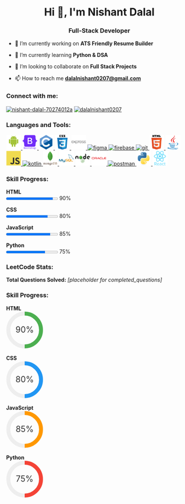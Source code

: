 <h1 align="center">Hi 👋, I'm Nishant Dalal</h1>
<h3 align="center">Full-Stack Developer</h3>

- 🔭 I’m currently working on **ATS Friendly Resume Builder**

- 🌱 I’m currently learning **Python & DSA**

- 👯 I’m looking to collaborate on **Full Stack Projects**

- 📫 How to reach me **dalalnishant0207@gmail.com**

<h3 align="left">Connect with me:</h3>
<p align="left">
<a href="https://linkedin.com/in/nishant-dalal-70274012a" target="blank"><img align="center" src="https://raw.githubusercontent.com/rahuldkjain/github-profile-readme-generator/master/src/images/icons/Social/linked-in-alt.svg" alt="nishant-dalal-70274012a" height="30" width="40" /></a>
<a href="https://www.leetcode.com/dalalnishant0207" target="blank"><img align="center" src="https://raw.githubusercontent.com/rahuldkjain/github-profile-readme-generator/master/src/images/icons/Social/leet-code.svg" alt="dalalnishant0207" height="30" width="40" /></a>
</p>

<h3 align="left">Languages and Tools:</h3>
<p align="left">
  <a href="https://developer.android.com" target="_blank" rel="noreferrer">
    <img src="https://raw.githubusercontent.com/devicons/devicon/master/icons/android/android-original-wordmark.svg" alt="android" width="40" height="40"/>
  </a>
  <a href="https://getbootstrap.com" target="_blank" rel="noreferrer">
    <img src="https://raw.githubusercontent.com/devicons/devicon/master/icons/bootstrap/bootstrap-plain-wordmark.svg" alt="bootstrap" width="40" height="40"/>
  </a>
  <a href="https://www.cprogramming.com/" target="_blank" rel="noreferrer">
    <img src="https://raw.githubusercontent.com/devicons/devicon/master/icons/c/c-original.svg" alt="c" width="40" height="40"/>
  </a>
  <a href="https://www.w3schools.com/css/" target="_blank" rel="noreferrer">
    <img src="https://raw.githubusercontent.com/devicons/devicon/master/icons/css3/css3-original-wordmark.svg" alt="css3" width="40" height="40"/>
  </a>
  <a href="https://expressjs.com" target="_blank" rel="noreferrer">
    <img src="https://raw.githubusercontent.com/devicons/devicon/master/icons/express/express-original-wordmark.svg" alt="express" width="40" height="40"/>
  </a>
  <a href="https://www.figma.com/" target="_blank" rel="noreferrer">
    <img src="https://www.vectorlogo.zone/logos/figma/figma-icon.svg" alt="figma" width="40" height="40"/>
  </a>
  <a href="https://firebase.google.com/" target="_blank" rel="noreferrer">
    <img src="https://www.vectorlogo.zone/logos/firebase/firebase-icon.svg" alt="firebase" width="40" height="40"/>
  </a>
  <a href="https://git-scm.com/" target="_blank" rel="noreferrer">
    <img src="https://www.vectorlogo.zone/logos/git-scm/git-scm-icon.svg" alt="git" width="40" height="40"/>
  </a>
  <a href="https://www.w3.org/html/" target="_blank" rel="noreferrer">
    <img src="https://raw.githubusercontent.com/devicons/devicon/master/icons/html5/html5-original-wordmark.svg" alt="html5" width="40" height="40"/>
  </a>
  <a href="https://www.java.com" target="_blank" rel="noreferrer">
    <img src="https://raw.githubusercontent.com/devicons/devicon/master/icons/java/java-original.svg" alt="java" width="40" height="40"/>
  </a>
  <a href="https://developer.mozilla.org/en-US/docs/Web/JavaScript" target="_blank" rel="noreferrer">
    <img src="https://raw.githubusercontent.com/devicons/devicon/master/icons/javascript/javascript-original.svg" alt="javascript" width="40" height="40"/>
  </a>
  <a href="https://kotlinlang.org" target="_blank" rel="noreferrer">
    <img src="https://www.vectorlogo.zone/logos/kotlinlang/kotlinlang-icon.svg" alt="kotlin" width="40" height="40"/>
  </a>
  <a href="https://www.mongodb.com/" target="_blank" rel="noreferrer">
    <img src="https://raw.githubusercontent.com/devicons/devicon/master/icons/mongodb/mongodb-original-wordmark.svg" alt="mongodb" width="40" height="40"/>
  </a>
  <a href="https://www.mysql.com/" target="_blank" rel="noreferrer">
    <img src="https://raw.githubusercontent.com/devicons/devicon/master/icons/mysql/mysql-original-wordmark.svg" alt="mysql" width="40" height="40"/>
  </a>
  <a href="https://nodejs.org" target="_blank" rel="noreferrer">
    <img src="https://raw.githubusercontent.com/devicons/devicon/master/icons/nodejs/nodejs-original-wordmark.svg" alt="nodejs" width="40" height="40"/>
  </a>
  <a href="https://www.oracle.com/" target="_blank" rel="noreferrer">
    <img src="https://raw.githubusercontent.com/devicons/devicon/master/icons/oracle/oracle-original.svg" alt="oracle" width="40" height="40"/>
  </a>
  <a href="https://postman.com" target="_blank" rel="noreferrer">
    <img src="https://www.vectorlogo.zone/logos/getpostman/getpostman-icon.svg" alt="postman" width="40" height="40"/>
  </a>
  <a href="https://www.python.org" target="_blank" rel="noreferrer">
    <img src="https://raw.githubusercontent.com/devicons/devicon/master/icons/python/python-original.svg" alt="python" width="40" height="40"/>
  </a>
  <a href="https://reactjs.org/" target="_blank" rel="noreferrer">
    <img src="https://raw.githubusercontent.com/devicons/devicon/master/icons/react/react-original-wordmark.svg" alt="react" width="40" height="40"/>
  </a>
</p>

<h3 align="left">Skill Progress:</h3>
<p align="left">
  <b>HTML</b>
  <br>
  <progress value="90" max="100"></progress> 90%
</p>
<p align="left">
  <b>CSS</b>
  <br>
  <progress value="80" max="100"></progress> 80%
</p>
<p align="left">
  <b>JavaScript</b>
  <br>
  <progress value="85" max="100"></progress> 85%
</p>
<p align="left">
  <b>Python</b>
  <br>
  <progress value="75" max="100"></progress> 75%
</p>

<h3 align="left">LeetCode Stats:</h3>
<p align="left">
  <b>Total Questions Solved:</b>  <i>[placeholder for completed_questions]</i>
</p>
<h3 align="left">Skill Progress:</h3>
<p align="left">
  <b>HTML</b>
  <br>
  <svg width="100" height="100" viewBox="0 0 36 36">
    <path d="M18 2.0845
      a 15.9155 15.9155 0 0 1 0 31.831
      a 15.9155 15.9155 0 0 1 0 -31.831" fill="none" stroke="#eee" stroke-width="3.8" />
    <path d="M18 2.0845
      a 15.9155 15.9155 0 0 1 0 31.831" fill="none" stroke="#4caf50" stroke-width="3.8"
      stroke-dasharray="90, 100" />
    <text x="18" y="20.35" font-size="8" text-anchor="middle" fill="#333">90%</text>
  </svg>
</p>
<p align="left">
  <b>CSS</b>
  <br>
  <svg width="100" height="100" viewBox="0 0 36 36">
    <path d="M18 2.0845
      a 15.9155 15.9155 0 0 1 0 31.831
      a 15.9155 15.9155 0 0 1 0 -31.831" fill="none" stroke="#eee" stroke-width="3.8" />
    <path d="M18 2.0845
      a 15.9155 15.9155 0 0 1 0 31.831" fill="none" stroke="#2196f3" stroke-width="3.8"
      stroke-dasharray="80, 100" />
    <text x="18" y="20.35" font-size="8" text-anchor="middle" fill="#333">80%</text>
  </svg>
</p>
<p align="left">
  <b>JavaScript</b>
  <br>
  <svg width="100" height="100" viewBox="0 0 36 36">
    <path d="M18 2.0845
      a 15.9155 15.9155 0 0 1 0 31.831
      a 15.9155 15.9155 0 0 1 0 -31.831" fill="none" stroke="#eee" stroke-width="3.8" />
    <path d="M18 2.0845
      a 15.9155 15.9155 0 0 1 0 31.831" fill="none" stroke="#ff9800" stroke-width="3.8"
      stroke-dasharray="85, 100" />
    <text x="18" y="20.35" font-size="8" text-anchor="middle" fill="#333">85%</text>
  </svg>
</p>
<p align="left">
  <b>Python</b>
  <br>
  <svg width="100" height="100" viewBox="0 0 36 36">
    <path d="M18 2.0845
      a 15.9155 15.9155 0 0 1 0 31.831
      a 15.9155 15.9155 0 0 1 0 -31.831" fill="none" stroke="#eee" stroke-width="3.8" />
    <path d="M18 2.0845
      a 15.9155 15.9155 0 0 1 0 31.831" fill="none" stroke="#f44336" stroke-width="3.8"
      stroke-dasharray="75, 100" />
    <text x="18" y="20.35" font-size="8" text-anchor="middle" fill="#333">75%</text>
  </svg>
</p>

